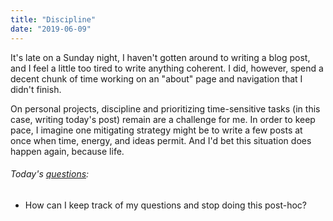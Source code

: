 ```yaml
---
title: "Discipline"
date: "2019-06-09"
---
```


It's late on a Sunday night, I haven't gotten around to writing a blog post, and I feel a little too tired to write anything coherent. I did, however, spend a decent chunk of time working on an "about" page and navigation that I didn't finish.

On personal projects, discipline and prioritizing time-sensitive tasks (in this case, writing today's post) remain are a challenge for me. In order to keep pace, I imagine one mitigating strategy might be to write a few posts at once when time, energy, and ideas permit. And I'd bet this situation does happen again, because life.

<aside>
  <h6>Today's <a href="/blog/19/06/refining-questions/">questions</a>:</h6>
  <ul>
    <li>How can I keep track of my questions and stop doing this post-hoc?</li>
  </ul>
</aside>
